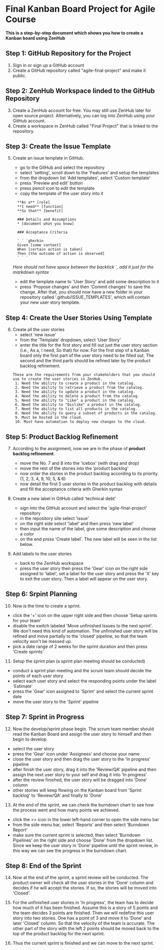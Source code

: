 # Final Kanban Board Project for Agile Course #
**This is a step-by-step document which shows you how to create a Kanban board using ZenHub**

## Step 1: GitHub Repository for the Project ##
1. Sign in or sign up a GitHub account
2. Create a GitHub repository called "agile-final-project" and make it public.

## Step 2: ZenHub Workspace linded to the GitHub Repository ##
3. Create a ZenHub account for free. You may still use ZenHub later for open source project. Alternatively, you can log into ZenHub using your GitHub account.
4. Create a workspace in ZenHub called "Final Project" that is linked to the repository.

## Step 3: Create the Issue Template  ##
5. Create an issue template in GitHub.
   - go to the GitHub and select the repository
   - select 'setting', scroll down to the 'Features' and setup the templates
   - from the dropdown list 'Add templates', select 'Custom template'
   - press 'Preview and edit' button
   - press pencil icon to edit the template
   - copy the template of the user story into it
   ```
     **As a** [role]  
     **I need** [function]  
     **So that** [benefit]  

     ### Details and Assumptions
     * [document what you know]

     ### Acceptance Criteria  

     ` ` `gherkin
     Given [some context]
     When [certain action is taken]
     Then [the outcome of action is observed]
     ` ` `
   ```
   *Here should not have space between the backtick \`, add it just for the markdown syntax*

   - edit the template name to 'User Story' and add some description to it
   - press 'Propose changes' and then 'Commit changes' to save the change. After that, you should now have a new folder in your repository called '.github/ISSUE_TEMPLATES', which will contain your new user story template.

## Step 4: Create the User Stories Using Template ##
6. Create all the user stories
   - select 'new issue'
   - from the 'Template' dropdown, select 'User Story'
   - enter the title for the first story and fill out just the user story section (i.e., As a, I need, So that) for now. For the first step of a Kanban board only the first part of the user story need to be filled out. The second and the third parts should be refined later by the product backlog refinement.
    ```
   These are the requirements from your stakeholders that you should use to create the user stories in ZenHub.
     1. Need the ability to create a product in the catalog.
     2. Need the ability to retrieve a product from the catalog.
     3. Need the ability to update a product in the catalog.
     4. Need the ability to delete a product from the catalog.
     5. Need the ability to "Like" a product in the catalog.
     6. Need the ability to "Dislike" a product in the catalog.
     7. Need the ability to list all products in the catalog.
     8. Need the ability to query a subset of products in the catalog.
     9. Must be hosted in the cloud.
     10. Must have automation to deploy new changes to the cloud.
   ```
## Step 5: Product Backlog Refinement ##
7. According to the assignment, now we are in the phase of **product backlog refinement**.  
   - move the No. 7 and 8 into the 'icebox' (with drag and drop)
   - move the rest of the stories into the 'product backlog'
   - now order the stories in the product backlog according to its priority. (1, 2, 3, 4, 9, 10, 5, & 6)
   - now detail the first 5 user stories in the product backlog with details and fill the acceptance criteria with Gherkin syntax

8. Create a new label in GitHub called 'technical debt'
   - sign into the GitHub account and select the 'agile-final-project' repository
   - in the repository site select 'issue'
   - on the right side select 'label' and then press 'new label'
   - then input the name of the label, give some description and choose a color
   - on the end press 'Create label'. The new label will be seen in the list below.

9. Add labels to the user stories
   - back to the ZenHub workspace
   - press the user story then press the 'Gear' icon on the right side assigned to 'label', set a label for the user story and press the 'X' key to exit the user story. Then a label will appear on the user story.

## Step 6: Srpint Planning ##
10. Now is the time to create a sprint.
   - click the '+' icon on the upper right side and then choose 'Setup sprints for your team'
   - disable the switch labeled 'Move unfinished Issues to the next sprint'. We don't need this kind of automation. The unfinished user story will be refined and move partially to the 'closed' pipeline, so that the team velocity won't be messed up.
   - pick a date range of 2 weeks for the sprint duration and then press 'Create sprints'

11. Setup the sprint plan (a sprint plan meeting should be conducted)
   - conduct a sprint plan meeting and the scrum team should decide the points of each user story
   - select each user story and select the responding points under the label 'Estimate'
   - press the 'Gear' icon assigned to 'Sprint' and select the current sprint date
   - move the user story to the 'Sprint' pipeline

## Step 7: Sprint in Progress ##
12. Now the develop/sprint phase begin. The scrum team member should read the Kanban Board and assign the user story to himself and then begin to develop
   - select the user story
   - press the 'Gear' icon under 'Assignees' and choose your name
   - close the user story and then drag the user story to the 'In progress' pipeline
   - after finish the user story, drag it into the 'Review/QA' pipeline and then assign the next user story to your self and drag it into 'In progress'
   - after the review finished, the user story will be dragged into 'Done' column
   - other stories will keep flowing on the Kanban board from 'Sprint backlog' to 'Review/QA' and finally to 'Done'

13. At the end of the sprint, we can check the burndown chart to see how the process went and how many points we achieved.
   - click the >> icon in the lower left-hand corner to open the side menu bar
   - from the side menu bar, select 'Reports' and then select 'Burndown Report'
   - make sure the current sprint is selected, then select 'Burndown Pipelines' on the right side and choose 'Done' from the dropdown list. Since we keep the user story in 'Done' pipeline until the sprint review, in this way we can see the progress in the burndown chart.

## Step 8: End of the Sprint ##
14. Now at the end of the sprint, a sprint review will be conducted. The product owner will check all the user stories in the 'Done' column and decides if he will accept the stories. If so, the stories will be moved into 'Closed'.

15. For the unfinished user stories in 'In progress', the team has to decide how much of it has been finished. Assume this is a story of 5 points and the team decides 3 points are finished. Then we will redefine this user story into two stories. One has a point of 3 and move it to 'Done' and later 'Closed' column. So that the velocity of the team is accurate. The other part of the story with the left 2 points should be moved back to the top of the product backlog for the next sprint.

16. Thus the current sprint is finished and we can move to the next sprint.
